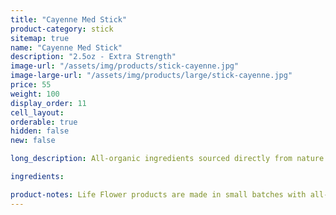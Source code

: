 ```yaml
---
title: "Cayenne Med Stick"
product-category: stick
sitemap: true
name: "Cayenne Med Stick"
description: "2.5oz - Extra Strength"
image-url: "/assets/img/products/stick-cayenne.jpg"
image-large-url: "/assets/img/products/large/stick-cayenne.jpg"
price: 55
weight: 100
display_order: 11
cell_layout:
orderable: true
hidden: false
new: false

long_description: All-organic ingredients sourced directly from nature to ease aches, pains, burns, and scars. Coconut oil and olive oil work by nourishing the skin while the anti-inflammatory properties of beeswax, shea butter, lavender and eucalyptus essential oils relieve the muscles.

ingredients:

product-notes: Life Flower products are made in small batches with all-natural and boutique ingredients. Most orders are processed within 3 days of being placed.
---
```

